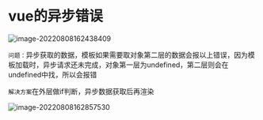 # vue的异步错误

![image-20220808162438409](https://yang-cloud-img.oss-cn-beijing.aliyuncs.com/img/image-20220808162438409.png)

`问题：`异步获取的数据，模板如果需要取对象第二层的数据会报以上错误，因为模板加载时，异步请求还未完成，对象第一层为undefined，第二层则会在undefined中找，所以会报错

`解决方案`在外层做if判断，异步数据获取后再渲染

![image-20220808162857530](https://yang-cloud-img.oss-cn-beijing.aliyuncs.com/img/image-20220808162857530.png)